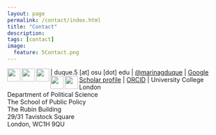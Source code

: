 ```yaml
---
layout: page
permalink: /contact/index.html
title: "Contact"
description:
tags: [contact]
image:
  feature: 5Contact.png
---
```


<img src="../images/email_icon.png" style="width: 30px;" align="left"> | duque.5 [at] osu [dot] edu 
<img src="../images/twitter_icon.png" style="width: 30px;" align="left"> | <a href="https://twitter.com/marinagduque" target="_blank">@marinagduque</a>
<img src="../images/gscholar_icon.png" style="width: 30px;" align="left"> | <a href="https://scholar.google.com/citations?user=ZZY5EK8AAAAJ&hl=en" target="_blank">Google Scholar profile</a>
<img src="../images/orcid_icon.png" style="width: 30px;" align="left"> | <a href="https://orcid.org/0000-0003-1245-9938" target="_blank">ORCID</a>
<img src="../images/mailing_icon.png" style="width: 30px;" align="left"> | University College London<br>Department of Political Science<br>The School of Public Policy<br>The Rubin Building<br>29/31 Tavistock Square<br>London, WC1H 9QU
